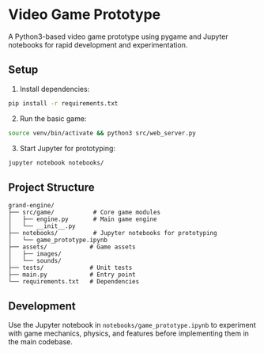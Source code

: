 # Video Game Prototype

A Python3-based video game prototype using pygame and Jupyter notebooks for rapid development and experimentation.

## Setup

1. Install dependencies:
```bash
pip install -r requirements.txt
```

2. Run the basic game:
```bash
source venv/bin/activate && python3 src/web_server.py
```

3. Start Jupyter for prototyping:
```bash
jupyter notebook notebooks/
```

## Project Structure

```
grand-engine/
├── src/game/           # Core game modules
│   ├── engine.py       # Main game engine
│   └── __init__.py
├── notebooks/          # Jupyter notebooks for prototyping
│   └── game_prototype.ipynb
├── assets/            # Game assets
│   ├── images/
│   └── sounds/
├── tests/             # Unit tests
├── main.py            # Entry point
└── requirements.txt   # Dependencies
```

## Development

Use the Jupyter notebook in `notebooks/game_prototype.ipynb` to experiment with game mechanics, physics, and features before implementing them in the main codebase.
